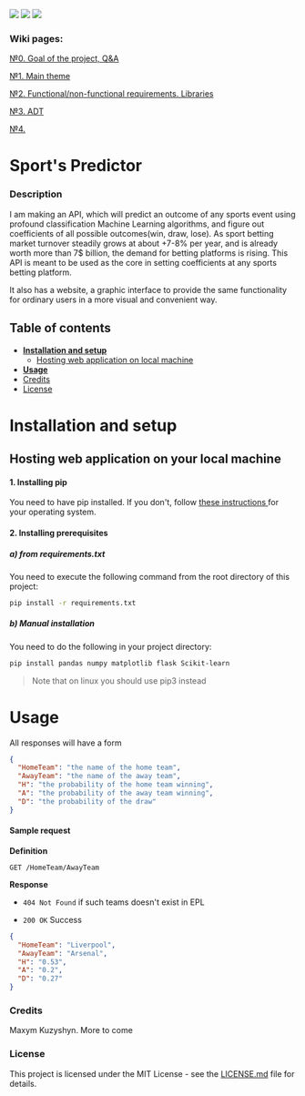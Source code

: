 ![](https://img.shields.io/github/license/maxymkuz/Sports-predictor)
![](https://img.shields.io/github/last-commit/maxymkuz/Sports-predictor)
![](https://img.shields.io/github/languages/code-size/maxymkuz/Sports-predictor)

### Wiki pages:

[№0. Goal of the project, Q&A](https://github.com/maxymkuz/Sports-predictor/wiki/%D0%94%D0%97-%E2%84%960.-%D0%9F%D1%80%D0%B5%D0%B4%D1%81%D1%82%D0%B0%D0%B2%D0%BB%D0%B5%D0%BD%D0%BD%D1%8F.-%D0%9F%D0%B8%D1%82%D0%B0%D0%BD%D0%BD%D1%8F-%D1%82%D0%B0-%D0%B2%D1%96%D0%B4%D0%BF%D0%BE%D0%B2%D1%96%D0%B4%D1%96.)

[№1. Main theme](https://github.com/maxymkuz/Sports-predictor/wiki/%D0%94%D0%97-%E2%84%961.-%D0%A2%D0%B5%D0%BC%D0%B0-%D0%B4%D0%BE%D1%81%D0%BB%D1%96%D0%B4%D0%B6%D0%B5%D0%BD%D0%BD%D1%8F.-API.)

[№2. Functional/non-functional requirements. Libraries](https://github.com/maxymkuz/Sports-predictor/wiki/%D0%94%D0%97-%E2%84%962.-%D0%A4%D1%83%D0%BD%D0%BA%D1%86%D1%96%D0%BE%D0%BD%D0%B0%D0%BB%D1%8C%D0%BD%D1%96-%D0%BD%D0%B5%D1%84%D1%83%D0%BD%D0%BA%D1%86%D1%96%D0%BE%D0%BD%D0%B0%D0%BB%D1%8C%D0%BD%D1%96-%D0%B2%D0%B8%D0%BC%D0%BE%D0%B3%D0%B8.-%D0%94%D0%B0%D0%BD%D1%96-%D1%82%D0%B0-%D0%B1%D1%96%D0%B1%D0%BB%D1%96%D0%BE%D1%82%D0%B5%D0%BA%D0%B8.)

[№3. ADT](https://github.com/maxymkuz/Sports-predictor/wiki/%D0%94%D0%97-%E2%84%963.-ADT)

[№4.](https://github.com/maxymkuz/Sports-predictor/wiki/%D0%94%D0%97-%E2%84%963.-ADT)


# Sport's Predictor
### Description
I am making an API, which will predict an outcome of any
 sports event using profound classification Machine Learning algorithms, and
  figure out coefficients of all possible outcomes(win, draw, lose). As
  sport betting
  market turnover steadily grows at about +7-8% per year, and is already worth
   more than 7$ billion, the demand for betting platforms is rising. This
    API is meant to be used as the core in setting coefficients at any sports
     betting platform.

It also has a website, a graphic interface to provide the same functionality
 for ordinary users in a more visual and convenient way. 

## Table of contents
* **[Installation and setup](#setup)**
    * [Hosting web application on local machine](#local)
* **[Usage](#usage)**
* [Credits](#credits)
* [License](#license)

<a name="setup"></a>
# Installation and setup 

<a name="local"></a>
## Hosting web application on your local machine

#### 1. Installing pip
You need to have pip installed. If you don't, follow [these instructions
](https://www.makeuseof.com/tag/install-pip-for-python/) for
 your operating system.

#### 2. Installing prerequisites
##### a) from requirements.txt
You need to execute the following command from the root directory of this
 project:
 ```bash
pip install -r requirements.txt
```
##### b) Manual installation
You need to do the following in your project directory:
```bash
pip install pandas numpy matplotlib flask Scikit-learn

```
> Note that on linux you should use pip3 instead

<a name="usage"></a>
# Usage
All responses will have a form
```json
{
  "HomeTeam": "the name of the home team",
  "AwayTeam": "the name of the away team",
  "H": "the probability of the home team winning",
  "A": "the probability of the away team winning",
  "D": "the probability of the draw"
}
```
#### Sample request
**Definition**

`GET /HomeTeam/AwayTeam`

**Response**

- `404 Not Found` if such teams doesn't exist in EPL

- `200 OK` Success
```json
{
  "HomeTeam": "Liverpool",
  "AwayTeam": "Arsenal",
  "H": "0.53",
  "A": "0.2",
  "D": "0.27"
}
```




<a name="credits"></a>
### Credits
Maxym Kuzyshyn. More to come
<a name="license"></a>
### License
This project is licensed under the MIT License - see the [LICENSE.md](https://github.com/maxymkuz/Sports-predictor/blob/master/LICENSE)
file for details.